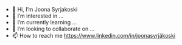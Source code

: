 - 👋 Hi, I’m Joona Syrjakoski
- 👀 I’m interested in ...
- 🌱 I’m currently learning ...
- 💞️ I’m looking to collaborate on ...
- 📫 How to reach me https://www.linkedin.com/in/joonasyrjäkoski


<!---
joonasyrjakoski/joonasyrjakoski is a ✨ special ✨ repository because its `README.md` (this file) appears on your GitHub profile.
You can click the Preview link to take a look at your changes.
--->
